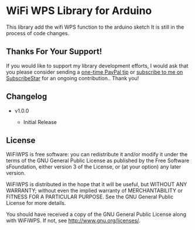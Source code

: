 WiFi WPS Library for Arduino
============================

This library add the wifi WPS function to the arduino sketch
It is still in the process of code changes.

Thanks For Your Support!
------------------------
If you would like to support my library development efforts, I would ask that you please consider sending a [one-time PayPal tip](https://paypal.me/NT7S) or [subscribe to me on SubscribeStar](https://www.subscribestar.com/nt7s) for an ongoing contribution.. Thank you!

Changelog
---------
* v1.0.0

    * Initial Release


License
-------
WiFiWPS is free software: you can redistribute it and/or modify it under the terms of the GNU General Public License as published by the Free Software sFoundation, either version 3 of the License, or (at your option) any later version.

WiFiWPS is distributed in the hope that it will be useful, but WITHOUT ANY WARRANTY; without even the implied warranty of MERCHANTABILITY or FITNESS FOR A PARTICULAR PURPOSE.  See the GNU General Public License for more details.

You should have received a copy of the GNU General Public License along with WiFiWPS.  If not, see <http://www.gnu.org/licenses/>.
